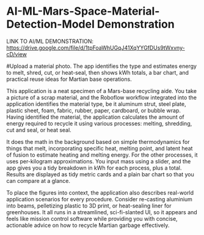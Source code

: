 # AI-ML-Mars-Space-Material-Detection-Model Demonstration
LINK TO AI/ML DEMONSTRATION: https://drive.google.com/file/d/1tpFoaWhUGqJ41XqYYGfDUs9tWxvny-cD/view

#Upload a material photo. The app identifies the type and estimates energy to melt, shred, cut, or heat-seal, then shows kWh totals, a bar chart, and practical reuse ideas for Martian base operations.

This application is a neat specimen of a Mars-base recycling aide. You take a picture of a scrap material, and the Roboflow workflow integrated into the application identifies the material type, be it aluminum strut, steel plate, plastic sheet, foam, fabric, rubber, paper, cardboard, or bubble wrap. Having identified the material, the application calculates the amount of energy required to recycle it using various processes: melting, shredding, cut and seal, or heat seal.

It does the math in the background based on simple thermodynamics for things that melt, incorporating specific heat, melting point, and latent heat of fusion to estimate heating and melting energy. For the other processes, it uses per-kilogram approximations. You input mass using a slider, and the app gives you a tidy breakdown in kWh for each process, plus a total. Results are displayed as tidy metric cards and a plain bar chart so that you can compare at a glance.

To place the figures into context, the application also describes real-world application scenarios for every procedure. Consider re-casting aluminium into beams, pelletizing plastic to 3D print, or heat-sealing liner for greenhouses. It all runs in a streamlined, sci-fi-slanted UI, so it appears and feels like mission control software while providing you with concise, actionable advice on how to recycle Martian garbage effectively.

